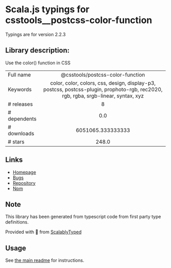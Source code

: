 
# Scala.js typings for csstools__postcss-color-function

Typings are for version 2.2.3

## Library description:
Use the color() function in CSS

|                    |                 |
| ------------------ | :-------------: |
| Full name          | @csstools/postcss-color-function |
| Keywords           | color, color, colors, css, design, display-p3, postcss, postcss-plugin, prophoto-rgb, rec2020, rgb, rgba, srgb-linear, syntax, xyz |
| # releases         | 8 |
| # dependents       | 0.0 |
| # downloads        | 6051065.333333333 |
| # stars            | 248.0 |

## Links
- [Homepage](https://github.com/csstools/postcss-plugins/tree/main/plugins/postcss-color-function#readme)
- [Bugs](https://github.com/csstools/postcss-plugins/issues)
- [Repository](https://github.com/csstools/postcss-plugins)
- [Npm](https://www.npmjs.com/package/%40csstools%2Fpostcss-color-function)
    


## Note
This library has been generated from typescript code from first party type definitions.

Provided with :purple_heart: from [ScalablyTyped](https://github.com/oyvindberg/ScalablyTyped)

## Usage
See [the main readme](../../readme.md) for instructions.


